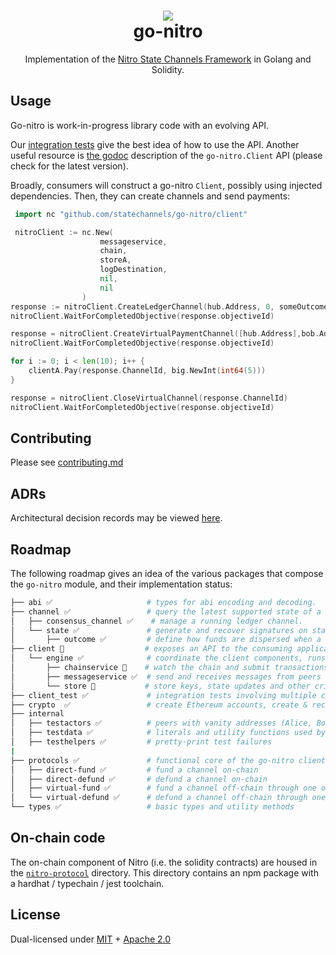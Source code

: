 <h1 align="center">
<div><img src="https://statechannels.org/favicon.ico"><br>
go-nitro
</h1>

<p align="center">Implementation of the <a href="https://docs.statechannels.org">Nitro State Channels Framework</a> in Golang and Solidity.</p>


## Usage

Go-nitro is work-in-progress library code with an evolving API.

Our [integration tests](./client_test/readme.md) give the best idea of how to use the API. Another useful resource is [the godoc](https://pkg.go.dev/github.com/statechannels/go-nitro@v0.0.0-20221013015616-00c5614be2d2/client#Client) description of the `go-nitro.Client` API (please check for the latest version).

Broadly, consumers will construct a go-nitro `Client`, possibly using injected dependencies. Then, they can create channels and send payments:

```Go
 import nc "github.com/statechannels/go-nitro/client"

 nitroClient := nc.New(
                    messageservice,
                    chain,
                    storeA,
                    logDestination,
                    nil,
                    nil
                )
response := nitroClient.CreateLedgerChannel(hub.Address, 0, someOutcome)
nitroClient.WaitForCompletedObjective(response.objectiveId)

response = nitroClient.CreateVirtualPaymentChannel([hub.Address],bob.Address, defaultChallengeDuration, someOtherOutcome)
nitroClient.WaitForCompletedObjective(response.objectiveId)

for i := 0; i < len(10); i++ {
    clientA.Pay(response.ChannelId, big.NewInt(int64(5)))
}

response = nitroClient.CloseVirtualChannel(response.ChannelId)
nitroClient.WaitForCompletedObjective(response.objectiveId)
```

## Contributing

Please see [contributing.md](./contributing.md)

## ADRs

Architectural decision records may be viewed [here](./.adr/0000-adrs.md).

## Roadmap

The following roadmap gives an idea of the various packages that compose the `go-nitro` module, and their implementation status:

```bash
├── abi ✅                     # types for abi encoding and decoding.
├── channel ✅                 # query the latest supported state of a channel
│   ├── consensus_channel ✅    # manage a running ledger channel.
│   └── state ✅               # generate and recover signatures on state updates
│       ├── outcome ✅         # define how funds are dispersed when a channel closes
├── client 🚧                  # exposes an API to the consuming application
│   └── engine ✅              # coordinate the client components, runs the protocols
│       ├── chainservice 🚧    # watch the chain and submit transactions
│       ├── messageservice ✅  # send and receives messages from peers
│       └── store 🚧           # store keys, state updates and other critical data
├── client_test ✅             # integration tests involving multiple clients
├── crypto  ✅                 # create Ethereum accounts, create & recover signatures
├── internal
│   ├── testactors ✅          # peers with vanity addresses (Alice, Bob, Irene, ... )
│   ├── testdata ✅            # literals and utility functions used by other test packages
│   ├── testhelpers ✅         # pretty-print test failures
|
├── protocols ✅               # functional core of the go-nitro client
│   ├── direct-fund ✅         # fund a channel on-chain
│   ├── direct-defund ✅       # defund a channel on-chain
│   ├── virtual-fund ✅        # fund a channel off-chain through one or more  intermediaries
│   └── virtual-defund ✅      # defund a channel off-chain through one or more intermediaries
└── types ✅                   # basic types and utility methods
```

## On-chain code

The on-chain component of Nitro (i.e. the solidity contracts) are housed in the [`nitro-protocol`](./nitro-protocol/readme.md) directory. This directory contains an npm package with a hardhat / typechain / jest toolchain.

## License

Dual-licensed under [MIT](https://opensource.org/licenses/MIT) + [Apache 2.0](http://www.apache.org/licenses/LICENSE-2.0)
